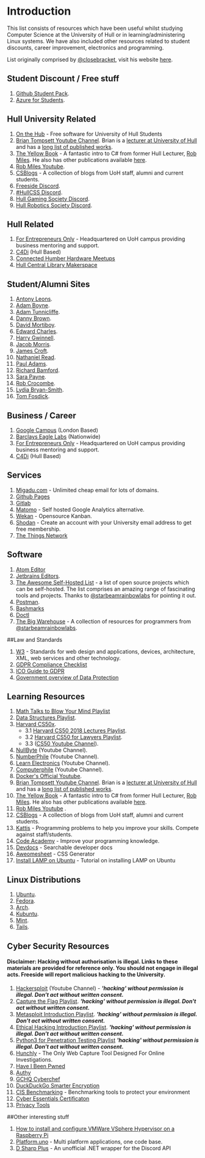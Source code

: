 # Introduction

This list consists of resources which have been useful whilst studying Computer Science at the University of Hull or in learning/administering Linux systems. We have also included other resources related to student discounts, career improvement, electronics and programming.

List originally comprised by [@closebracket](https://github.com/closebracket), visit his website [here](https://edwardcharl.es).

## Student Discount / Free stuff
1. [Github Student Pack](https://education.github.com/pack).
2. [Azure for Students](https://azure.microsoft.com/en-gb/free/students/).

## Hull University Related
1. [On the Hub](https://e5.onthehub.com/WebStore/ProductsByMajorVersionList.aspx?ws=b7344511-bb8b-e011-969d-0030487d8897&vsro=8) - Free software for University of Hull Students
2. [Brian Tompsett Youtube Channel](https://www.youtube.com/channel/UCfG7W9cpOp4G4rH-gLgxVdw). Brian is a [lecturer at University of Hull](https://www.hull.ac.uk/staff-directory/brian-tompsett) and has a [long list of published works](https://scholar.google.co.uk/citations?user=4CFnDSAAAAAJ&hl=en). 
3. [The Yellow Book](https://www.robmiles.com/s/CSharp-Book-2019-Refresh.pdf) - A fantastic intro to C# from former Hull Lecturer, [Rob Miles](robmiles.com). He also has other publications available [here](https://www.amazon.co.uk/s?i=stripbooks&rh=p_27:Rob%20Miles&s=relevancerank&text=Rob%20Miles&ref=dp_byline_sr_book_1).
4. [Rob Miles Youtube](https://www.youtube.com/channel/UC4OEadKEwxD7TxR9hKhxtuQ).
5. [CSBlogs](http://csblogs.com/) - A collection of blogs from UoH staff, alumni and current students.
6. [Freeside Discord](https://discord.gg/qAZ8dAp).
7. [#HullCSS Discord](https://discord.gg/gzx4nee).
8. [Hull Gaming Society Discord](https://discord.gg/agaf92a).
9. [Hull Robotics Society Discord](https://discord.gg/pYP5kqE).

## Hull Related
1. [For Entrepreneurs Only](https://forentrepreneursonly.co.uk/) - Headquartered on UoH campus providing business mentoring and support.
2. [C4Di](https://www.c4di.co.uk/) (Hull Based)
3. [Connected Humber Hardware Meetups](https://www.connectedhumber.org/meetups.html)
4. [Hull Central Library Makerspace](https://www.hcandl.co.uk/libraries/makerspace/about-makerspacehull)

## Student/Alumni Sites
1. [Antony Leons](https://blog.leons.dev/).
2. [Adam Boyne](https://adamboyne.wordpress.com).
3. [Adam Tunnicliffe](https://adamt3d.com).
4. [Danny Brown](https://dannybrown.io).
5. [David Mortiboy](https://www.davidmortiboy.com).
6. [Edward Charles](https://mr.edwardcharl.es).
7. [Harry Gwinnell](https://harrygwinnell.co.uk).
8. [Jacob Morris](https://jamorris.co.uk).
9. [James Croft](https://www.jamescroft.co.uk).
10. [Nathaniel Read](https://nathaniel.work).
11. [Paul Adams](https://paulhub.uk).
12. [Richard Bamford](https://www.richardbamford.io).
13. [Sara Payne](https://sarapayne.co.uk).
14. [Rob Crocombe](https://robcrocombe.com).
15. [Lydia Bryan-Smith](https://starbeamrainbowlabs.com).
16. [Tom Fosdick](https://www.tomfosdick.com).

## Business / Career 
1. [Google Campus](https://www.campus.co/) (London Based)
2. [Barclays Eagle Labs](https://labs.uk.barclays/) (Nationwide)
3. [For Entrepreneurs Only](https://forentrepreneursonly.co.uk/) - Headquartered on UoH campus providing business mentoring and support. 
4. [C4Di](https://www.c4di.co.uk/) (Hull Based)

## Services
1. [Migadu.com](https://migadu.com) - Unlimited cheap email for lots of domains.
2. [Github Pages](https://pages.github.com/)
3. [Gitlab](https://about.gitlab.com/)
4. [Matomo](https://matomo.org) - Self hosted Google Analytics alternative.
5. [Wekan](https://wekan.github.io/) - Opensource Kanban.
6. [Shodan](https://www.shodan.io/) - Create an account with your University email address to get free membership.
7. [The Things Network](https://www.thethingsnetwork.org/)
   
## Software
1. [Atom Editor](https://atom.io/) 
2. [Jetbrains Editors](https://www.jetbrains.com/).
3. [The Awesome Self-Hosted List](https://github.com/awesome-selfhosted/awesome-selfhosted) - a list of open source projects which can be self-hosted. The list comprises an amazing range of fascinating tools and projects. Thanks to [@starbeamrainbowlabs](https://starbeamrainbowlabs.com/) for pointing it out.
4. [Postman](https://www.postman.com/).
5. [Bashmarks](https://github.com/huyng/bashmarks)
6. [Doctl](https://github.com/digitalocean/doctl)
7. [The Big Warehouse](https://github.com/sbrl/thebigwarehouse) - A collection of resources for programmers from [@starbeamrainbowlabs](https://starbeamrainbowlabs.com/).

##Law and Standards
1. [W3](https://www.w3.org/standards/) - Standards for web design and applications, devices, architecture, XML, web services and other technology.
2. [GDPR Compliance Checklist](https://gdprchecklist.io/)
3. [ICO Guide to GDPR](https://ico.org.uk/for-organisations/guide-to-data-protection/guide-to-the-general-data-protection-regulation-gdpr/)
4. [Government overview of Data Protection](https://www.gov.uk/data-protection)

## Learning Resources
1. [Math Talks to Blow Your Mind Playlist](https://www.youtube.com/playlist?list=PLOGi5-fAu8bEIw_xkj1FgKr7QY_Sahswy)
2. [Data Structures Playlist](https://www.youtube.com/playlist?list=PL2_aWCzGMAwI3W_JlcBbtYTwiQSsOTa6P).
3. [Harvard CS50x](https://cs50.harvard.edu).
   - 3.1 [Harvard CS50 2018 Lectures Playlist](https://www.youtube.com/playlist?list=PLhQjrBD2T382eX9-tF75Wa4lmlC7sxNDH).  
   - 3.2 [Harvard CS50 for Lawyers Playlist](https://www.youtube.com/playlist?list=PLvD71Eu17WEDRgEDTYH3MfKaG5lySs1dp).
   - 3.3 ([CS50 Youtube Channel](https://www.youtube.com/channel/UCcabW7890RKJzL968QWEykA)).
4. [NullByte](https://www.youtube.com/channel/UCgTNupxATBfWmfehv21ym-g) (Youtube Channel).
5. [NumberPhile](https://www.youtube.com/channel/UCoxcjq-8xIDTYp3uz647V5A) (Youtube Channel).
6. [Learn Electronics](https://www.youtube.com/channel/UCSRTiJhBE5GsP-1fCbpFRWg) (Youtube Channel).
7. [Computerphile](https://www.youtube.com/channel/UC9-y-6csu5WGm29I7JiwpnA) (Youtube Channel).
8. [Docker's Official Youtube](https://www.youtube.com/channel/UC76AVf2JkrwjxNKMuPpscHQ).
9. [Brian Tompsett Youtube Channel](https://www.youtube.com/channel/UCfG7W9cpOp4G4rH-gLgxVdw). Brian is a [lecturer at University of Hull](https://www.hull.ac.uk/staff-directory/brian-tompsett) and has a [long list of published works](https://scholar.google.co.uk/citations?user=4CFnDSAAAAAJ&hl=en). 
10. [The Yellow Book](https://www.robmiles.com/s/CSharp-Book-2019-Refresh.pdf) - A fantastic intro to C# from former Hull Lecturer, [Rob Miles](robmiles.com). He also has other publications available [here](https://www.amazon.co.uk/s?i=stripbooks&rh=p_27:Rob%20Miles&s=relevancerank&text=Rob%20Miles&ref=dp_byline_sr_book_1).
11. [Rob Miles Youtube](https://www.youtube.com/channel/UC4OEadKEwxD7TxR9hKhxtuQ) .
12. [CSBlogs](http://csblogs.com/) - A collection of blogs from UoH staff, alumni and current students.
13. [Kattis](https://open.kattis.com/) - Programming problems to help you improve your skills. Compete against staff/students.
14. [Code Academy](https://www.codecademy.com/) - Improve your programming knowledge.
15. [Devdocs](https://devdocs.io/) - Searchable developer docs
16. [Aweomesheet](https://zombiefox.github.io/awesomeSheet/) - CSS Generator
17. [Install LAMP on Ubuntu](https://www.digitalocean.com/community/tutorials/how-to-install-linux-apache-mysql-php-lamp-stack-on-ubuntu-20-04-quickstart) - Tutorial on installing LAMP on Ubuntu

## Linux Distributions
1. [Ubuntu](https://ubuntu.com/).
2. [Fedora](https://getfedora.org/).
3. [Arch](https://www.archlinux.org/).
4. [Kubuntu](https://kubuntu.org/).
5. [Mint](https://linuxmint.com/).
6. [Tails](https://tails.boum.org/index.en.html).

## Cyber Security Resources
#### Disclaimer: Hacking without authorisation is illegal. Links to these materials are provided for reference only. You should not engage in illegal acts. Freeside will report malicious hacking to the University.
1. [Hackersploit](https://www.youtube.com/channel/UC0ZTPkdxlAKf-V33tqXwi3Q) (Youtube Channel) - ***'hacking' without permission is illegal. Don't act without written consent.***
2. [Capture the Flag Playlist](https://www.youtube.com/playlist?list=PLBf0hzazHTGOyRReqMyE-CDMWAQ5AgXO-). ***'hacking' without permission is illegal. Don't act without written consent.***
3. [Metasploit Introduction Playlist](https://www.youtube.com/playlist?list=PLBf0hzazHTGN31ZPTzBbk70bohTYT7HSm). ***'hacking' without permission is illegal. Don't act without written consent.***
4. [Ethical Hacking Introduction Playlist](https://www.youtube.com/playlist?list=PLBf0hzazHTGOEuhPQSnq-Ej8jRyXxfYvl). ***'hacking' without permission is illegal. Don't act without written consent.***
5. [Python3 for Penetration Testing Playlist](https://www.youtube.com/playlist?list=PLBf0hzazHTGM_dncTqO9l-0zUQYP0nNPU) ***'hacking' without permission is illegal. Don't act without written consent.***
6. [Hunchly](https://www.hunch.ly/) - The Only Web Capture Tool Designed For Online Investigations.
7. [Have I Been Pwned](https://haveibeenpwned.com/)
8. [Authy](https://authy.com)
9. [GCHQ Cyberchef](https://github.com/gchq/CyberChef)
10. [DuckDuckGo Smarter Encryption](https://github.com/duckduckgo/smarter-encryption)
11. [CIS Benchmarking](https://www.cisecurity.org/cis-benchmarks/) - Benchmarking tools to protect your environment
12. [Cyber Essentials Certificaton](https://www.ncsc.gov.uk/cyberessentials/overview)
13. [Privacy Tools](https://privacytools.io)

##Other interesting stuff
1. [How to install and configure VMWare VSphere Hypervisor on a Raspberry Pi](https://www.experts-exchange.com/articles/34931/HOW-TO-Install-and-Configure-VMware-vSphere-Hypervisor-7-0-ESXi-7-0-ARM-on-a-Raspberry-Pi-4.html)
2. [Platform.uno](https://platform.uno) - Multi platform applications, one code base.
3. [D Sharp Plus](https://github.com/DSharpPlus/DSharpPlus) - An unofficial .NET wrapper for the Discord API